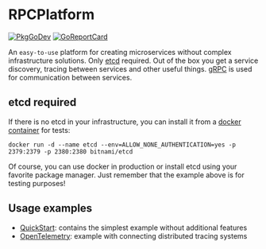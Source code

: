 # RPCPlatform

[![PkgGoDev](https://pkg.go.dev/badge/github.com/nexcode/rpcplatform)](https://pkg.go.dev/github.com/nexcode/rpcplatform)
[![GoReportCard](https://goreportcard.com/badge/github.com/nexcode/rpcplatform)](https://goreportcard.com/report/github.com/nexcode/rpcplatform)

An `easy-to-use` platform for creating microservices without complex infrastructure solutions.
Only [etcd](https://etcd.io) required. Out of the box you get a service discovery, tracing between
services and other useful things. [gRPC](https://grpc.io) is used for communication between services.

## etcd required

If there is no etcd in your infrastructure, you can install it from a
[docker container](https://hub.docker.com/r/bitnami/etcd) for tests:

```shell
docker run -d --name etcd --env=ALLOW_NONE_AUTHENTICATION=yes -p 2379:2379 -p 2380:2380 bitnami/etcd
```

Of course, you can use docker in production or install etcd using your favorite package manager.
Just remember that the example above is for testing purposes!

## Usage examples

- [QuickStart](examples/quickstart): contains the simplest example without additional features
- [OpenTelemetry](examples/opentelemetry): example with connecting distributed tracing systems
